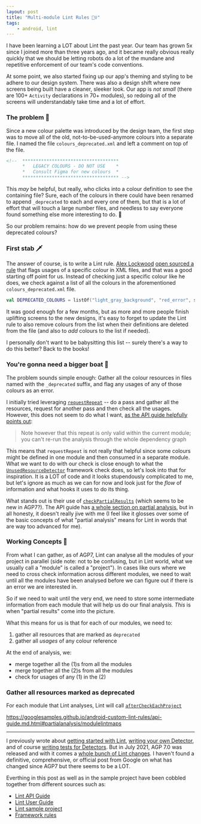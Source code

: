 ```yaml
---
layout: post
title: "Multi-module Lint Rules 🤹‍♀️"
tags:
    - android, lint
---
```


I have been learning a LOT about Lint the past year. Our team has grown 5x since I joined more than three years ago, and it became really obvious really quickly that we should be letting robots do a lot of the mundane and repetitive enforcement of our team's code conventions.

At some point, we also started fixing up our app's theming and styling to be adhere to our design system. There was also a design shift where new screens being built have a cleaner, sleeker look. Our app is _not small_ (there are 100+ `Activity` declarations in 70+ modules), so redoing all of the screens will understandably take time and a lot of effort.

### The problem 🤨

Since a new colour palette was introduced by the design team, the first step was to move all of the old, not-to-be-used-anymore colours into a separate file. I named the file `colours_deprecated.xml` and left a comment on top of the file.
```xml
<!--  ************************************
      *   LEGACY COLOURS - DO NOT USE    *
      *   Consult Figma for new colours  *
      ************************************ -->
```

This _may_ be helpful, but really, who clicks into a colour definition to see the containing file? Sure, each of the colours in there could have been renamed to append `_deprecated` to each and every one of them, but that is a lot of effort that will touch a large number files, and needless to say everyone found something else more interesting to do. :speak_no_evil:

So our problem remains: how do we prevent people from using these deprecated colours?

### First stab 🗡️

The answer of course, is to write a Lint rule. [Alex Lockwood](https://twitter.com/alexjlockwood) [open sourced a rule](https://github.com/alexjlockwood/android-lint-checks-demo/blob/master/checks/src/main/java/com/lyft/android/lint/checks/DeprecatedPurpleColorXmlDetector.kt) that flags usages of a specific colour in XML files, and that was a good starting off point for us. Instead of checking just a specific colour like he does, we check against a list of all the colours in the aforementioned `colours_deprecated.xml` file.

```kotlin
val DEPRECATED_COLOURS = listOf("light_gray_background", "red_error", smoke_gray", "subhead_text_color_dark", ....)
```

It was good enough for a few months, but as more and more people finish uplifting screens to the new designs, it's easy to forget to update the Lint rule to also remove colours from the list when their definitions are deleted from the file (and also to _add_ colours to the list if needed).

I personally don't want to be babysitting this list -- surely there's a way to do this better? Back to the books!

### You're gonna need a bigger boat 🛶

The problem sounds simple enough: Gather all the colour resources in files named with the `_deprecated` suffix, and flag any usages of any of those colours as an error.

I initially tried leveraging [`requestRepeat`](https://cs.android.com/android-studio/platform/tools/base/+/mirror-goog-studio-main:lint/libs/lint-api/src/main/java/com/android/tools/lint/detector/api/Context.kt;l=507;drc=d4b31d1f42ea023078516819b35c7b54a79cf71d) -- do a pass and gather all the resources, request for another pass and then check all the usages. However, this does not seem to do what I want, [as the API guide helpfully points out](https://googlesamples.github.io/android-custom-lint-rules/api-guide.md.html#writingalintcheck:basics/scannerorder):
> Note however that this repeat is only valid within the current module; you can't re-run the analysis through the whole dependency graph

This means that `requestRepeat` is not really that helpful since some colours might be defined in one module and then consumed in a separate module. What we want to do with our check is close enough to what the [`UnusedResourceDetector`](https://cs.android.com/android/_/android/platform/tools/base/+/d1e1b12f309057515188763da1b2a55562b8f7cf:lint/libs/lint-checks/src/main/java/com/android/tools/lint/checks/UnusedResourceDetector.java) framework check does, so let's look into that for inspiration. It is a LOT of code and it looks stupendously complicated to me, but let's ignore as much as we can for now and look just for the _flow_ of information and what hooks it uses to do its thing.

What stands out is their use of [`checkPartialResults`](https://cs.android.com/android-studio/platform/tools/base/+/mirror-goog-studio-main:lint/libs/lint-api/src/main/java/com/android/tools/lint/detector/api/Detector.kt;l=722;drc=d4b31d1f42ea023078516819b35c7b54a79cf71d) (which seems to be new in AGP7?). The API guide has [a whole section on partial analysis](https://googlesamples.github.io/android-custom-lint-rules/api-guide.md.html#partialanalysis), but in all honesty, it doesn't really jive with me (I feel like it glosses over some of the basic concepts of what "partial analysis" means for Lint in words that are way too advanced for me).

### Working Concepts 🧂

From what I can gather, as of AGP7, Lint can analyse all the modules of your project in parallel (side note: not to be confusing, but in Lint world, what we usually call a "module" is called a "project"). In cases like ours where we need to cross check information across different modules, we need to wait until all the modules have been analysed before we can figure out if there is an error we are interested in.

So if we need to wait until the very end, we need to store some intermediate information from each module that will help us do our final analysis. _This_ is when "partial results" come into the picture.

What this means for us is that for each of our modules, we need to:
1. gather all resources that are marked as `deprecated`
2. gather all _usages_ of any colour reference

At the end of analysis, we:
- merge together all the (1)s from all the modules
- merge together all the (2)s from all the modules
- check for usages of any (1) in the (2)


### Gather all resources marked as deprecated




For each module that Lint analyses, Lint will call [`afterCheckEachProject`](https://cs.android.com/android-studio/platform/tools/base/+/mirror-goog-studio-main:lint/libs/lint-api/src/main/java/com/android/tools/lint/detector/api/Detector.kt;l=212;drc=d4b31d1f42ea023078516819b35c7b54a79cf71d)

https://googlesamples.github.io/android-custom-lint-rules/api-guide.md.html#partialanalysis/modulelintmaps

---

I previously wrote about [getting started with Lint](https://zarah.dev/2020/11/18/todo-lint.html), [writing your own Detector](https://zarah.dev/2020/11/19/todo-detector.html), and of course [writing tests for Detectors](https://zarah.dev/2020/11/20/todo-test.html). But in July 2021, AGP 7.0 was released and with it comes a [whole bunch of Lint changes](https://developer.android.com/studio/releases/gradle-plugin?hl=lt#lint-behavior-changes). I haven't found a definitive, comprehensive, or official post from Google on what has changed since AGP7 but there seems to be a LOT.

Everthing in this post as well as in the sample project have been cobbled together from different sources such as:
- [Lint API Guide](https://googlesamples.github.io/android-custom-lint-rules/api-guide.md.html)
- [Lint User Guide](http://googlesamples.github.io/android-custom-lint-rules/user-guide.html)
- [Lint sample project](https://github.com/googlesamples/android-custom-lint-rules)
- [Framework rules](https://cs.android.com/android-studio/platform/tools/base/+/mirror-goog-studio-main:lint/libs/lint-checks/src/main/java/com/android/tools/lint/checks/)

